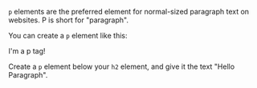 `p` elements are the preferred element for normal-sized paragraph text on websites. P is short for "paragraph".

You can create a `p` element like this:

<p>I'm a p tag!</p>

Create a `p` element below your `h2` element, and give it the text "Hello Paragraph".

